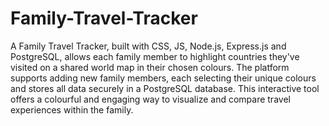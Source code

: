 # Family-Travel-Tracker
A Family Travel Tracker, built with CSS, JS, Node.js, Express.js and PostgreSQL, allows each family member to highlight countries they've visited on a shared world map in their chosen colours. The platform supports adding new family members, each selecting their unique colours and stores all data securely in a PostgreSQL database. This interactive tool offers a colourful and engaging way to visualize and compare travel experiences within the family.
